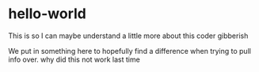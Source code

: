 # hello-world
This is so I can maybe understand a little more about this coder gibberish


We put in something here to hopefully find a difference when trying to pull info over.
why did this not work last time
